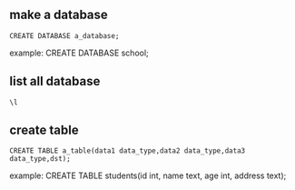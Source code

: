 ## make a database
```
CREATE DATABASE a_database;
```
example: CREATE DATABASE school;

## list all database
```
\l
```
## create table
```
CREATE TABLE a_table(data1 data_type,data2 data_type,data3 data_type,dst);
```

example: CREATE TABLE students(id int, name text, age int, address text);

